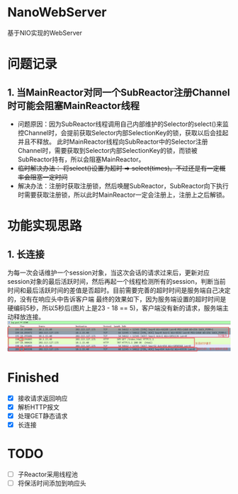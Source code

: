 # NanoWebServer
基于NIO实现的WebServer

# 问题记录
## 1. 当MainReactor对同一个SubReactor注册Channel时可能会阻塞MainReactor线程
- 问题原因：因为SubReactor线程调用自己内部维护的Selector的select()来监控Channel时，会提前获取Selector内部SelectionKey的锁，获取以后会挂起并且不释放。
此时MainReactor线程向SubReactor中的Selector注册Channel时，需要获取到Selector内部SelectionKey的锁，而锁被SubReactor持有，所以会阻塞MainReactor。
- ~~临时解决办法： 将select()设置为超时 => select(times)。不过还是有一定概率会阻塞一定时间~~
- 解决办法：注册时获取注册锁，然后唤醒SubReactor，SubReactor向下执行时需要获取注册锁，所以此时MainReactor一定会注册上，注册上之后解锁。

# 功能实现思路
## 1. 长连接
为每一次会话维护一个session对象，当这次会话的请求过来后，更新对应session对象的最后活跃时间，然后再起一个线程检测所有的session，判断当前时间和最后活跃时间的差值是否超时。目前需要完善的超时时间是服务端自己决定的，没有在响应头中告诉客户端
最终的效果如下，因为服务端设置的超时时间是硬编码5秒，所以5秒后(图片上是23 - 18 == 5)，客户端没有新的请求，服务端主动释放连接。
![keepalive](./keepalive.jpg)

# Finished
- [x] 接收请求返回响应
- [x] 解析HTTP报文
- [x] 处理GET静态请求
- [x] 长连接

# TODO
- [ ] 子Reactor采用线程池
- [ ] 将保活时间添加到响应头 